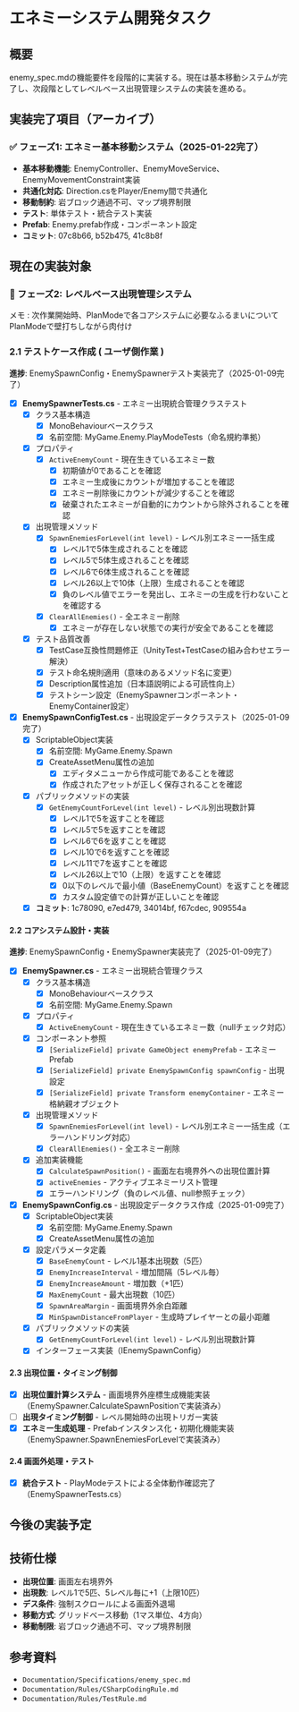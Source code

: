 # エネミーシステム開発タスク

## 概要
enemy_spec.mdの機能要件を段階的に実装する。現在は基本移動システムが完了し、次段階としてレベルベース出現管理システムの実装を進める。

## 実装完了項目（アーカイブ）

### ✅ フェーズ1: エネミー基本移動システム（2025-01-22完了）
- **基本移動機能**: EnemyController、EnemyMoveService、EnemyMovementConstraint実装
- **共通化対応**: Direction.csをPlayer/Enemy間で共通化
- **移動制約**: 岩ブロック通過不可、マップ境界制限
- **テスト**: 単体テスト・統合テスト実装
- **Prefab**: Enemy.prefab作成・コンポーネント設定
- **コミット**: 07c8b66, b52b475, 41c8b8f

## 現在の実装対象

### 🔄 フェーズ2: レベルベース出現管理システム

メモ : 次作業開始時、PlanModeで各コアシステムに必要なふるまいについてPlanModeで壁打ちしながら肉付け

### 2.1 テストケース作成 ( ユーザ側作業 )
**進捗**: EnemySpawnConfig・EnemySpawnerテスト実装完了（2025-01-09完了）
- [x] **EnemySpawnerTests.cs** - エネミー出現統合管理クラステスト
  - [X] クラス基本構造
    - [X] MonoBehaviourベースクラス
    - [X] 名前空間: MyGame.Enemy.PlayModeTests（命名規約準拠）
  - [X] プロパティ
    - [X] `ActiveEnemyCount` - 現在生きているエネミー数
      - [X] 初期値が0であることを確認
      - [X] エネミー生成後にカウントが増加することを確認
      - [X] エネミー削除後にカウントが減少することを確認
      - [X] 破棄されたエネミーが自動的にカウントから除外されることを確認
  - [X] 出現管理メソッド
    - [X] `SpawnEnemiesForLevel(int level)` - レベル別エネミー一括生成
      - [X] レベル1で5体生成されることを確認
      - [X] レベル5で5体生成されることを確認
      - [X] レベル6で6体生成されることを確認
      - [X] レベル26以上で10体（上限）生成されることを確認
      - [X] 負のレベル値でエラーを発出し、エネミーの生成を行わないことを確認する
    - [X] `ClearAllEnemies()` - 全エネミー削除
      - [X] エネミーが存在しない状態での実行が安全であることを確認
  - [X] テスト品質改善
    - [X] TestCase互換性問題修正（UnityTest+TestCaseの組み合わせエラー解決）
    - [X] テスト命名規則適用（意味のあるメソッド名に変更）
    - [X] Description属性追加（日本語説明による可読性向上）
    - [X] テストシーン設定（EnemySpawnerコンポーネント・EnemyContainer設定）
- [x] **EnemySpawnConfigTest.cs** - 出現設定データクラステスト（2025-01-09完了）
  - [x] ScriptableObject実装
    - [x] 名前空間: MyGame.Enemy.Spawn
    - [x] CreateAssetMenu属性の追加
      - [x] エディタメニューから作成可能であることを確認
      - [x] 作成されたアセットが正しく保存されることを確認
  - [x] パブリックメソッドの実装
    - [x] `GetEnemyCountForLevel(int level)` - レベル別出現数計算
      - [x] レベル1で5を返すことを確認
      - [x] レベル5で5を返すことを確認
      - [x] レベル6で6を返すことを確認
      - [x] レベル10で6を返すことを確認
      - [x] レベル11で7を返すことを確認
      - [x] レベル26以上で10（上限）を返すことを確認
      - [x] 0以下のレベルで最小値（BaseEnemyCount）を返すことを確認
      - [x] カスタム設定値での計算が正しいことを確認
  - [x] **コミット**: 1c78090, e7ed479, 34014bf, f67cdec, 909554a

#### 2.2 コアシステム設計・実装
**進捗**: EnemySpawnConfig・EnemySpawner実装完了（2025-01-09完了）
- [x] **EnemySpawner.cs** - エネミー出現統合管理クラス
  - [x] クラス基本構造
    - [x] MonoBehaviourベースクラス
    - [x] 名前空間: MyGame.Enemy.Spawn
  - [x] プロパティ
    - [x] `ActiveEnemyCount` - 現在生きているエネミー数（nullチェック対応）
  - [x] コンポーネント参照
    - [x] `[SerializeField] private GameObject enemyPrefab` - エネミーPrefab
    - [x] `[SerializeField] private EnemySpawnConfig spawnConfig` - 出現設定
    - [x] `[SerializeField] private Transform enemyContainer` - エネミー格納親オブジェクト
  - [x] 出現管理メソッド
    - [x] `SpawnEnemiesForLevel(int level)` - レベル別エネミー一括生成（エラーハンドリング対応）
    - [x] `ClearAllEnemies()` - 全エネミー削除
  - [x] 追加実装機能
    - [x] `CalculateSpawnPosition()` - 画面左右境界外への出現位置計算
    - [x] `activeEnemies` - アクティブエネミーリスト管理
    - [x] エラーハンドリング（負のレベル値、null参照チェック）
- [x] **EnemySpawnConfig.cs** - 出現設定データクラス作成（2025-01-09完了）
  - [x] ScriptableObject実装
    - [x] 名前空間: MyGame.Enemy.Spawn
    - [x] CreateAssetMenu属性の追加
  - [x] 設定パラメータ定義
    - [x] `BaseEnemyCount` - レベル1基本出現数（5匹）
    - [x] `EnemyIncreaseInterval` - 増加間隔（5レベル毎）
    - [x] `EnemyIncreaseAmount` - 増加数（+1匹）
    - [x] `MaxEnemyCount` - 最大出現数（10匹）
    - [x] `SpawnAreaMargin` - 画面境界外余白距離
    - [x] `MinSpawnDistanceFromPlayer` - 生成時プレイヤーとの最小距離
  - [x] パブリックメソッドの実装
    - [x] `GetEnemyCountForLevel(int level)` - レベル別出現数計算
  - [x] インターフェース実装（IEnemySpawnConfig）

#### 2.3 出現位置・タイミング制御
- [x] **出現位置計算システム** - 画面境界外座標生成機能実装（EnemySpawner.CalculateSpawnPositionで実装済み）
- [ ] **出現タイミング制御** - レベル開始時の出現トリガー実装
- [x] **エネミー生成処理** - Prefabインスタンス化・初期化機能実装（EnemySpawner.SpawnEnemiesForLevelで実装済み）

#### 2.4 画面外処理・テスト
- [x] **統合テスト** - PlayModeテストによる全体動作確認完了（EnemySpawnerTests.cs）

## 今後の実装予定


## 技術仕様
- **出現位置**: 画面左右境界外
- **出現数**: レベル1で5匹、5レベル毎に+1（上限10匹）
- **デス条件**: 強制スクロールによる画面外退場
- **移動方式**: グリッドベース移動（1マス単位、4方向）
- **移動制限**: 岩ブロック通過不可、マップ境界制限

## 参考資料
- `Documentation/Specifications/enemy_spec.md`
- `Documentation/Rules/CSharpCodingRule.md`
- `Documentation/Rules/TestRule.md`